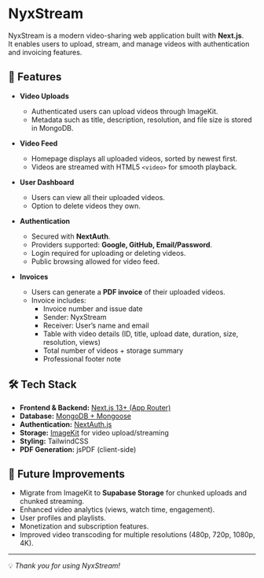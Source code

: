 # NyxStream

NyxStream is a modern video-sharing web application built with **Next.js**.  
It enables users to upload, stream, and manage videos with authentication and invoicing features.  

## 🚀 Features

- **Video Uploads**  
  - Authenticated users can upload videos through ImageKit.  
  - Metadata such as title, description, resolution, and file size is stored in MongoDB.  

- **Video Feed**  
  - Homepage displays all uploaded videos, sorted by newest first.  
  - Videos are streamed with HTML5 `<video>` for smooth playback.  

- **User Dashboard**  
  - Users can view all their uploaded videos.  
  - Option to delete videos they own.  

- **Authentication**  
  - Secured with **NextAuth**.  
  - Providers supported: **Google, GitHub, Email/Password**.  
  - Login required for uploading or deleting videos.  
  - Public browsing allowed for video feed.  

- **Invoices**  
  - Users can generate a **PDF invoice** of their uploaded videos.  
  - Invoice includes:
    - Invoice number and issue date  
    - Sender: NyxStream  
    - Receiver: User’s name and email  
    - Table with video details (ID, title, upload date, duration, size, resolution, views)  
    - Total number of videos + storage summary  
    - Professional footer note  

## 🛠 Tech Stack

- **Frontend & Backend:** [Next.js 13+ (App Router)](https://nextjs.org/)  
- **Database:** [MongoDB + Mongoose](https://www.mongodb.com/)  
- **Authentication:** [NextAuth.js](https://next-auth.js.org/)  
- **Storage:** [ImageKit](https://imagekit.io/) for video upload/streaming  
- **Styling:** TailwindCSS  
- **PDF Generation:** jsPDF (client-side)  

## 📌 Future Improvements

- Migrate from ImageKit to **Supabase Storage** for chunked uploads and chunked streaming.  
- Enhanced video analytics (views, watch time, engagement).  
- User profiles and playlists.  
- Monetization and subscription features.  
- Improved video transcoding for multiple resolutions (480p, 720p, 1080p, 4K).  

---

💡 *Thank you for using NyxStream!*  
